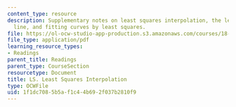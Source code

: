 ```yaml
---
content_type: resource
description: Supplementary notes on least squares interpolation, the least-squares
  line, and fitting curves by least squares.
file: https://ol-ocw-studio-app-production.s3.amazonaws.com/courses/18-02-multivariable-calculus-fall-2007/1f1dc7085b5af1c44b692f037b2810f9_least_sq_intrpol.pdf
file_type: application/pdf
learning_resource_types:
- Readings
parent_title: Readings
parent_type: CourseSection
resourcetype: Document
title: LS. Least Squares Interpolation
type: OCWFile
uid: 1f1dc708-5b5a-f1c4-4b69-2f037b2810f9
---
```

